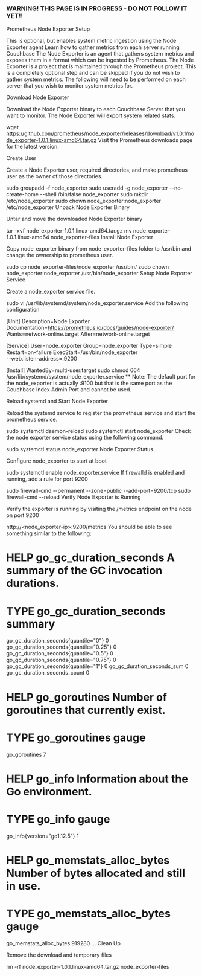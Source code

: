 ### WARNING!  THIS PAGE IS IN PROGRESS - DO NOT FOLLOW IT YET!!

Prometheus Node Exporter Setup


This is optional, but enables system metric ingestion using the Node Exporter agent
Learn how to gather metrics from each server running Couchbase
The Node Exporter is an agent that gathers system metrics and exposes them in a format which can be ingested by Prometheus. The Node Exporter is a project that is maintained through the Prometheus project. This is a completely optional step and can be skipped if you do not wish to gather system metrics. The following will need to be performed on each server that you wish to monitor system metrics for.

Download Node Exporter

Download the Node Exporter binary to each Couchbase Server that you want to monitor. The Node Exporter will export system related stats.

wget \
  https://github.com/prometheus/node_exporter/releases/download/v1.0.1/node_exporter-1.0.1.linux-amd64.tar.gz
Visit the Prometheus downloads page for the latest version.

Create User

Create a Node Exporter user, required directories, and make prometheus user as the owner of those directories.

sudo groupadd -f node_exporter
sudo useradd -g node_exporter --no-create-home --shell /bin/false node_exporter
sudo mkdir /etc/node_exporter
sudo chown node_exporter:node_exporter /etc/node_exporter
Unpack Node Exporter Binary

Untar and move the downloaded Node Exporter binary

tar -xvf node_exporter-1.0.1.linux-amd64.tar.gz
mv node_exporter-1.0.1.linux-amd64 node_exporter-files
Install Node Exporter

Copy node_exporter binary from node_exporter-files folder to /usr/bin and change the ownership to prometheus user.

sudo cp node_exporter-files/node_exporter /usr/bin/
sudo chown node_exporter:node_exporter /usr/bin/node_exporter
Setup Node Exporter Service

Create a node_exporter service file.

sudo vi /usr/lib/systemd/system/node_exporter.service
Add the following configuration

[Unit]
Description=Node Exporter
Documentation=https://prometheus.io/docs/guides/node-exporter/
Wants=network-online.target
After=network-online.target

[Service]
User=node_exporter
Group=node_exporter
Type=simple
Restart=on-failure
ExecStart=/usr/bin/node_exporter \
  --web.listen-address=:9200

[Install]
WantedBy=multi-user.target
sudo chmod 664 /usr/lib/systemd/system/node_exporter.service
** Note: The default port for the node_exporter is actually :9100 but that is the same port as the Couchbase Index Admin Port and cannot be used.

Reload systemd and Start Node Exporter

Reload the systemd service to register the prometheus service and start the prometheus service.

sudo systemctl daemon-reload
sudo systemctl start node_exporter
Check the node exporter service status using the following command.

sudo systemctl status node_exporter
Node Exporter Status

Configure node_exporter to start at boot

sudo systemctl enable node_exporter.service
If firewalld is enabled and running, add a rule for port 9200

sudo firewall-cmd --permanent --zone=public --add-port=9200/tcp
sudo firewall-cmd --reload
Verify Node Exporter is Running

Verify the exporter is running by visiting the /metrics endpoint on the node on port 9200

http://<node_exporter-ip>:9200/metrics
You should be able to see something similar to the following:

# HELP go_gc_duration_seconds A summary of the GC invocation durations.
# TYPE go_gc_duration_seconds summary
go_gc_duration_seconds{quantile="0"} 0
go_gc_duration_seconds{quantile="0.25"} 0
go_gc_duration_seconds{quantile="0.5"} 0
go_gc_duration_seconds{quantile="0.75"} 0
go_gc_duration_seconds{quantile="1"} 0
go_gc_duration_seconds_sum 0
go_gc_duration_seconds_count 0
# HELP go_goroutines Number of goroutines that currently exist.
# TYPE go_goroutines gauge
go_goroutines 7
# HELP go_info Information about the Go environment.
# TYPE go_info gauge
go_info{version="go1.12.5"} 1
# HELP go_memstats_alloc_bytes Number of bytes allocated and still in use.
# TYPE go_memstats_alloc_bytes gauge
go_memstats_alloc_bytes 919280
...
Clean Up

Remove the download and temporary files

rm -rf node_exporter-1.0.1.linux-amd64.tar.gz node_exporter-files

